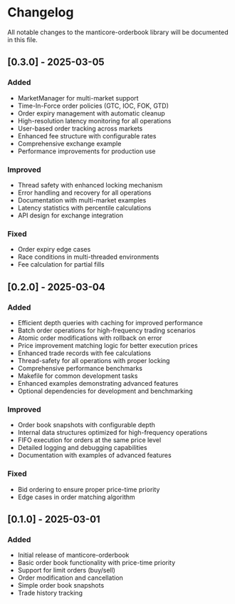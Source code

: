# Changelog

All notable changes to the manticore-orderbook library will be documented in this file.

## [0.3.0] - 2025-03-05

### Added
- MarketManager for multi-market support
- Time-In-Force order policies (GTC, IOC, FOK, GTD)
- Order expiry management with automatic cleanup
- High-resolution latency monitoring for all operations
- User-based order tracking across markets
- Enhanced fee structure with configurable rates
- Comprehensive exchange example
- Performance improvements for production use

### Improved
- Thread safety with enhanced locking mechanism
- Error handling and recovery for all operations
- Documentation with multi-market examples
- Latency statistics with percentile calculations
- API design for exchange integration

### Fixed
- Order expiry edge cases
- Race conditions in multi-threaded environments
- Fee calculation for partial fills

## [0.2.0] - 2025-03-04

### Added
- Efficient depth queries with caching for improved performance
- Batch order operations for high-frequency trading scenarios
- Atomic order modifications with rollback on error
- Price improvement matching logic for better execution prices
- Enhanced trade records with fee calculations
- Thread-safety for all operations with proper locking
- Comprehensive performance benchmarks
- Makefile for common development tasks
- Enhanced examples demonstrating advanced features
- Optional dependencies for development and benchmarking

### Improved
- Order book snapshots with configurable depth
- Internal data structures optimized for high-frequency operations
- FIFO execution for orders at the same price level
- Detailed logging and debugging capabilities
- Documentation with examples of advanced features

### Fixed
- Bid ordering to ensure proper price-time priority
- Edge cases in order matching algorithm

## [0.1.0] - 2025-03-01

### Added
- Initial release of manticore-orderbook
- Basic order book functionality with price-time priority
- Support for limit orders (buy/sell)
- Order modification and cancellation
- Simple order book snapshots
- Trade history tracking 
